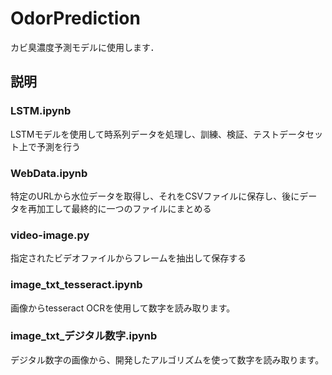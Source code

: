 # OdorPrediction

カビ臭濃度予測モデルに使用します．

## 説明
### LSTM.ipynb
LSTMモデルを使用して時系列データを処理し、訓練、検証、テストデータセット上で予測を行う<br>

### WebData.ipynb
特定のURLから水位データを取得し、それをCSVファイルに保存し、後にデータを再加工して最終的に一つのファイルにまとめる<br>

### video-image.py
指定されたビデオファイルからフレームを抽出して保存する<br>

### image_txt_tesseract.ipynb
画像からtesseract OCRを使用して数字を読み取ります。<br>

### image_txt_デジタル数字.ipynb
デジタル数字の画像から、開発したアルゴリズムを使って数字を読み取ります。<br>
